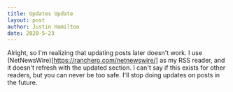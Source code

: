```yaml
---
title: Updates Update
layout: post
author: Justin Hamilton
date: 2020-5-23
---
```

Alright, so I'm realizing that updating posts later doesn't work. I use (NetNewsWire)[https://ranchero.com/netnewswire/] as my RSS reader, and it doesn't refresh with the updated section. I can't say if this exists for other readers, but you can never be too safe. I'll stop doing updates on posts in the future.